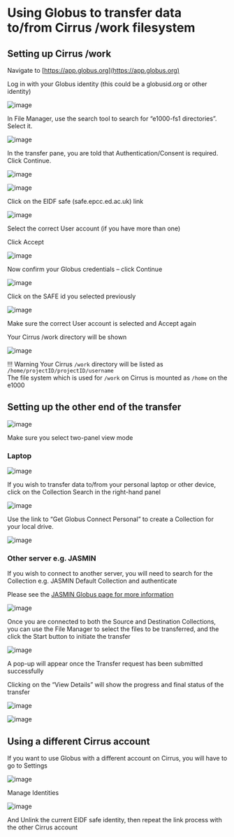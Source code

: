 # Using Globus to transfer data to/from Cirrus /work filesystem

## Setting up Cirrus /work

Navigate to [https://app.globus.org](https://app.globus.org)

Log in with your Globus identity (this could be a globusid.org or other identity)

![image](../images/globus/1-login.jpg)


In File Manager, use the search tool to search for “e1000-fs1 directories”. Select it.

![image](../images/globus/2-e1000-search.jpg)

In the transfer pane, you are told that Authentication/Consent is required. Click Continue.

![image](../images/globus/3-continue.jpg)

![image](../images/globus/4-link-eidf.jpg)

Click on the EIDF safe (safe.epcc.ed.ac.uk) link

![image](../images/globus/5-safe.jpg)

Select the correct User account (if you have more than one)

Click Accept

![image](../images/globus/6-continue.jpg)

Now confirm your Globus credentials – click Continue


![image](../images/globus/7-identity.jpg)

Click on the SAFE id you selected previously

![image](../images/globus/8-safe.jpg)

Make sure the correct User account is selected and Accept again

Your Cirrus /work directory will be shown 

![image](../images/globus/9-work.jpg)

!!! Warning 
    Your Cirrus `/work` directory will be listed as `/home/projectID/projectID/username`  <br>
    The file system which is used for `/work` on Cirrus is mounted as `/home` on the e1000

## Setting up the other end of the transfer

![image](../images/globus/10a-two-pane.jpg)

Make sure you select two-panel view mode

### Laptop

![image](../images/globus/10-destination.jpg)

If you wish to transfer data to/from your personal laptop or other device, click on the Collection Search in the right-hand panel

![image](../images/globus/11-globus-connect-personal.jpg)

Use the link to “Get Globus Connect Personal” to create a Collection for your local drive.

![image](../images/globus/12-to-laptop.jpg)

### Other server e.g. JASMIN 

If you wish to connect to another server, you will need to search for the Collection e.g. JASMIN Default Collection and authenticate

Please see the [JASMIN Globus page for more information](https://help.jasmin.ac.uk/docs/data-transfer/globus-transfers-with-jasmin/)

![image](../images/globus/13-jasmin.jpg)

Once you are connected to both the Source and Destination Collections, you can use the File Manager to select the files to be transferred, and the click the Start button to initiate the transfer

![image](../images/globus/14-transfer.jpg)

A pop-up will appear once the Transfer request has been submitted successfully

Clicking on the “View Details” will show the progress and final status of the transfer

![image](../images/globus/15-result.jpg)

![image](../images/globus/16-transferred.jpg)

## Using a different Cirrus account

If you want to use Globus with a different account on Cirrus, you will have to go to Settings

![image](../images/globus/17-settings.jpg)

Manage Identities

![image](../images/globus/18-unlink.jpg)

And Unlink the current EIDF safe identity, then repeat the link process with the other Cirrus account